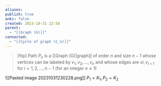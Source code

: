 ```yaml
---
aliases: 
publish: true
anki: false
created: 2023-10-31 22:58
parent:
  - "[[Graph (G)]]"
connected:
  - "[[Cycle of graph (C_n)]]"
---
```


> [!tip] Path $P_n {}$
> is a [[Graph (G)|graph]] of order ${} n {}$ and size $n−1$ whose vertices can be labeled by ${} v_1,v_2,...,v_n {}$ and whose edges are ${} vi, v_{i+1} {}$ for $i = 1,2,...,n−1$ (for an integer ${} n≥1 {}$)

![[Pasted image 20231031230228.png]]
$P_1 = K_1, P_2 = K_2$












